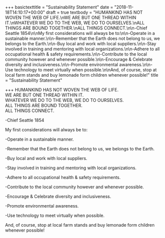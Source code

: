 +++
basictexttitle = "Sustainability Statement"
date = "2018-11-18T14:10:17+00:00"
draft = true
textbody = "HUMANKIND HAS NOT WOVEN THE WEB OF LIFE.\nWE ARE BUT ONE THREAD WITHIN IT.\nWHATEVER WE DO TO THE WEB, WE DO TO OURSELVES.\nALL THINGS ARE BOUND TOGETHER.\nALL THINGS CONNECT.\n\n-Chief Seattle 1854\n\nMy first considerations will always be to:\n\n-Operate in a sustainable manner.\n\n-Remember that the Earth does not belong to us, we belongs to the Earth.\n\n-Buy local and work with local suppliers.\n\n-Stay involved in training and mentoring with local organizations.\n\n-Adhere to all occupational health & safety requirements.\n\n-Contribute to the local community however and whenever possible.\n\n-Encourage & Celebrate diversity and inclusiveness.\n\n-Promote environmental awareness.\n\n-Use technology to meet virtually when possible.\n\nAnd, of course, stop at local farm stands and buy lemonade form children whenever possible!"
title = "Sustainability Statement"

+++
HUMANKIND HAS NOT WOVEN THE WEB OF LIFE.  
 WE ARE BUT ONE THREAD WITHIN IT.  
 WHATEVER WE DO TO THE WEB, WE DO TO OURSELVES.  
 ALL THINGS ARE BOUND TOGETHER.  
 ALL THINGS CONNECT.

\-Chief Seattle 1854

My first considerations will always be to:

\-Operate in a sustainable manner.

\-Remember that the Earth does not belong to us, we belongs to the Earth.

\-Buy local and work with local suppliers.

\-Stay involved in training and mentoring with local organizations.

\-Adhere to all occupational health & safety requirements.

\-Contribute to the local community however and whenever possible.

\-Encourage & Celebrate diversity and inclusiveness.

\-Promote environmental awareness.

\-Use technology to meet virtually when possible.

And, of course, stop at local farm stands and buy lemonade form children whenever possible!